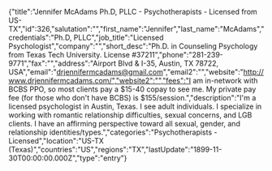 {"title":"Jennifer McAdams Ph.D, PLLC - Psychotherapists - Licensed from US-TX","id":326,"salutation":"","first_name":"Jennifer","last_name":"McAdams","credentials":"Ph.D, PLLC","job_title":"Licensed Psychologist","company":"","short_desc":"Ph.D. in Counseling Psychology from Texas Tech University.  License #37211","phone":"281-239-9771","fax":"","address":"Airport Blvd & I-35, Austin, TX 78722, USA","email":"drjennifermcadams@gmail.com","email2":"","website":"http://www.drjennifermcadams.com/","website2":"","fees":"I am in-network with BCBS PPO, so most clients pay a $15-40 copay to see me. My private pay fee (for those who don't have BCBS) is $155/session.","description":"I'm a licensed psychologist in Austin, Texas. I see adult individuals. I specialize in working with romantic relationship difficulties, sexual concerns, and LGB clients. I have an affirming perspective toward all sexual, gender, and relationship identities/types.","categories":"Psychotherapists - Licensed","location":"US-TX (Texas)","countries":"US","regions":"TX","lastUpdate":"1899-11-30T00:00:00.000Z","type":"entry"}

